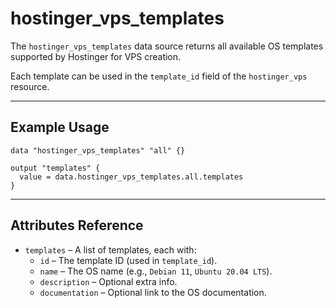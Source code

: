 # hostinger_vps_templates

The `hostinger_vps_templates` data source returns all available OS templates supported by Hostinger for VPS creation.

Each template can be used in the `template_id` field of the `hostinger_vps` resource.

---

## Example Usage

```hcl
data "hostinger_vps_templates" "all" {}

output "templates" {
  value = data.hostinger_vps_templates.all.templates
}
```

---

## Attributes Reference

- `templates` – A list of templates, each with:
  - `id` – The template ID (used in `template_id`).
  - `name` – The OS name (e.g., `Debian 11`, `Ubuntu 20.04 LTS`).
  - `description` – Optional extra info.
  - `documentation` – Optional link to the OS documentation.

